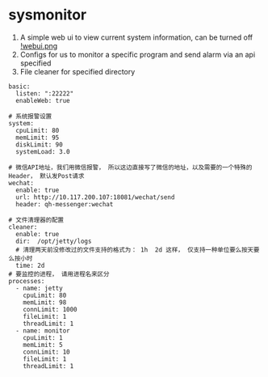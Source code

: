 # sysmonitor
1. A simple web ui to view current system information, can be turned off
[!webui.png](!webui.png)
2. Configs for us to monitor a specific program and send alarm via an api specified
3. File cleaner for specified directory

```$yaml
basic:
  listen: ":22222"
  enableWeb: true

# 系统报警设置
system:
  cpuLimit: 80
  memLimit: 95
  diskLimit: 90
  systemLoad: 3.0

# 微信API地址，我们用微信报警， 所以这边直接写了微信的地址，以及需要的一个特殊的Header， 默认发Post请求
wechat:
  enable: true
  url: http://10.117.200.107:18081/wechat/send
  header: qh-messenger:wechat

# 文件清理器的配置
cleaner:
  enable: true
  dir:  /opt/jetty/logs
  # 清理两天前没修改过的文件支持的格式为： 1h  2d 这样， 仅支持一种单位要么按天要么按小时
  time: 2d
# 要监控的进程， 请用进程名来区分
processes:
  - name: jetty
    cpuLimit: 80
    memLimit: 98
    connLimit: 1000
    fileLimit: 1
    threadLimit: 1
  - name: monitor
    cpuLimit: 1
    memLimit: 5
    connLimit: 10
    fileLimit: 1
    threadLimit: 1

```

